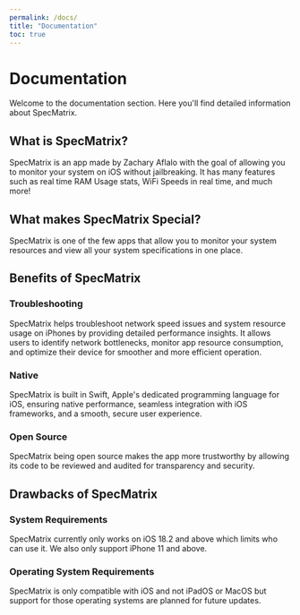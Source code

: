 ```yaml
---
permalink: /docs/
title: "Documentation"
toc: true
---
```


# Documentation

Welcome to the documentation section. Here you'll find detailed information about SpecMatrix.

## What is SpecMatrix?
SpecMatrix is an app made by Zachary Aflalo with the goal of allowing you to monitor your system on iOS without jailbreaking. It has many features such as real time RAM Usage stats, WiFi Speeds in real time, and much more!

## What makes SpecMatrix Special?

SpecMatrix is one of the few apps that allow you to monitor your system resources and view all your system specifications in one place.

## Benefits of SpecMatrix

### Troubleshooting
SpecMatrix helps troubleshoot network speed issues and system resource usage on iPhones by providing detailed performance insights. It allows users to identify network bottlenecks, monitor app resource consumption, and optimize their device for smoother and more efficient operation.

### Native
SpecMatrix is built in Swift, Apple's dedicated programming language for iOS, ensuring native performance, seamless integration with iOS frameworks, and a smooth, secure user experience.

### Open Source
SpecMatrix being open source makes the app more trustworthy by allowing its code to be reviewed and audited for transparency and security.

## Drawbacks of SpecMatrix

### System Requirements
SpecMatrix currently only works on iOS 18.2 and above which limits who can use it. We also only support iPhone 11 and above.

### Operating System Requirements
SpecMatrix is only compatible with iOS and not iPadOS or MacOS but support for those operating systems are planned for future updates.
